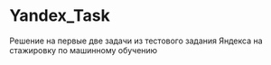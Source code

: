 # Yandex_Task

Решение на первые две задачи из тестового задания Яндекса на стажировку по машинному обучению
